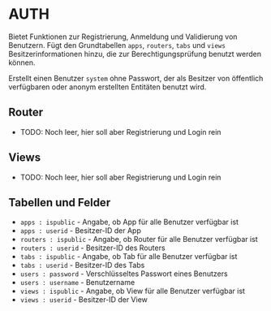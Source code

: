 # AUTH

Bietet Funktionen zur Registrierung, Anmeldung und Validierung von Benutzern. Fügt den Grundtabellen `apps`, `routers`, `tabs` und `views` Besitzerinformationen hinzu, die zur Berechtigungsprüfung benutzt werden können.

Erstellt einen Benutzer `system` ohne Passwort, der als Besitzer von öffentlich verfügbaren oder anonym erstellten Entitäten benutzt wird.

## Router

* TODO: Noch leer, hier soll aber Registrierung und Login rein

## Views

* TODO: Noch leer, hier soll aber Registrierung und Login rein

## Tabellen und Felder

* `apps : ispublic` - Angabe, ob App für alle Benutzer verfügbar ist
* `apps : userid` - Besitzer-ID der App
* `routers : ispublic` - Angabe, ob Router für alle Benutzer verfügbar ist
* `routers : userid` - Besitzer-ID des Routers
* `tabs : ispublic` - Angabe, ob Tab für alle Benutzer verfügbar ist
* `tabs : userid` - Besitzer-ID des Tabs
* `users : password` - Verschlüsseltes Passwort eines Benutzers
* `users : username` - Benutzername
* `views : ispublic` - Angabe, ob View für alle Benutzer verfügbar ist
* `views : userid` - Besitzer-ID der View

